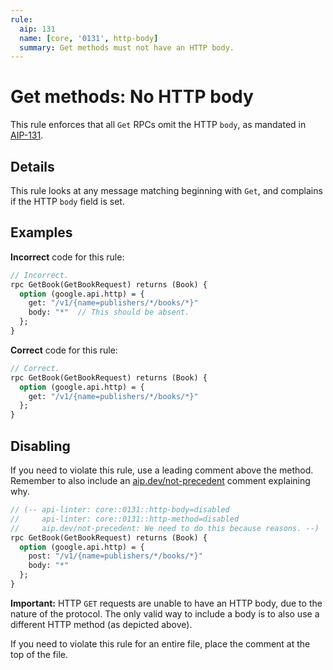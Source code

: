 ```yaml
---
rule:
  aip: 131
  name: [core, '0131', http-body]
  summary: Get methods must not have an HTTP body.
---
```


# Get methods: No HTTP body

This rule enforces that all `Get` RPCs omit the HTTP `body`, as mandated in
[AIP-131][].

## Details

This rule looks at any message matching beginning with `Get`, and complains if
the HTTP `body` field is set.

## Examples

**Incorrect** code for this rule:

```proto
// Incorrect.
rpc GetBook(GetBookRequest) returns (Book) {
  option (google.api.http) = {
    get: "/v1/{name=publishers/*/books/*}"
    body: "*"  // This should be absent.
  };
}
```

**Correct** code for this rule:

```proto
// Correct.
rpc GetBook(GetBookRequest) returns (Book) {
  option (google.api.http) = {
    get: "/v1/{name=publishers/*/books/*}"
  };
}
```

## Disabling

If you need to violate this rule, use a leading comment above the method.
Remember to also include an [aip.dev/not-precedent][] comment explaining why.

```proto
// (-- api-linter: core::0131::http-body=disabled
//     api-linter: core::0131::http-method=disabled
//     aip.dev/not-precedent: We need to do this because reasons. --)
rpc GetBook(GetBookRequest) returns (Book) {
  option (google.api.http) = {
    post: "/v1/{name=publishers/*/books/*}"
    body: "*"
  };
}
```

**Important:** HTTP `GET` requests are unable to have an HTTP body, due to the
nature of the protocol. The only valid way to include a body is to also use a
different HTTP method (as depicted above).

If you need to violate this rule for an entire file, place the comment at the
top of the file.

[aip-131]: https://aip.dev/131
[aip.dev/not-precedent]: https://aip.dev/not-precedent
